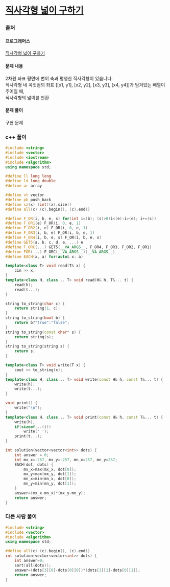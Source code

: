 # [직사각형 넓이 구하기](https://school.programmers.co.kr/learn/courses/30/lessons/120860)

### 출처
#### 프로그래머스
[직사각형 넓이 구하기](https://school.programmers.co.kr/learn/courses/30/lessons/120860)

#### 문제 내용
2차원 좌표 평면에 변이 축과 평행한 직사각형이 있습니다.  
직사각형 네 꼭짓점의 좌표 [\[x1, y1\], \[x2, y2\], \[x3, y3\], \[x4, y4\]]가 담겨있는 배열이 주어질 때,  
직사각형의 넓이를 반환

#### 문제 풀이
구현 문제

### c++ 풀이
```c++
#include <string>
#include <vector>
#include <iostream>
#include <algorithm>
using namespace std;

#define ll long long
#define ld long double
#define ar array

#define vt vector
#define pb push_back
#define sz(x) (int)(x).size()
#define all(c) (c).begin(), (c).end()

#define F_OR(i, b, e, s) for(int i=(b); (s)>0?i<(e):i>(e); i+=(s))
#define F_OR1(e) F_OR(i, 0, e, 1)
#define F_OR2(i, e) F_OR(i, 0, e, 1)
#define F_OR3(i, b, e) F_OR(i, b, e, 1)
#define F_OR4(i, b, e, s) F_OR(i, b, e, s)
#define GET5(a, b, c, d, e, ...) e
#define F_ORC(...) GET5(__VA_ARGS__, F_OR4, F_OR3, F_OR2, F_OR1)
#define FOR(...) F_ORC(__VA_ARGS__)(__VA_ARGS__)
#define EACH(x, a) for(auto& x: a)

template<class T> void read(T& x) {
	cin >> x;
}
template<class H, class... T> void read(H& h, T&... t) {
	read(h);
	read(t...);
}

string to_string(char c) {
	return string(1, c);
}
string to_string(bool b) {
	return b?"true":"false";
}
string to_string(const char* s) {
	return string(s);
}
string to_string(string s) {
	return s;
}

template<class T> void write(T x) {
	cout << to_string(x);
}
template<class H, class... T> void write(const H& h, const T&... t) {
	write(h);
	write(t...);
}

void print() {
	write("\n");
}
template<class H, class... T> void print(const H& h, const T&... t) {
	write(h);
	if(sizeof...(t))
		write(' ');
	print(t...);
}

int solution(vector<vector<int>> dots) {
    int answer = 0;
    int mx_x=-257, mx_y=-257, mn_x=257, mn_y=257;
    EACH(dot, dots) {
        mx_x=max(mx_x, dot[0]);
        mx_y=max(mx_y, dot[1]);
        mn_x=min(mn_x, dot[0]);
        mn_y=min(mn_y, dot[1]);        
    }
    answer=(mx_x-mn_x)*(mx_y-mn_y);
    return answer;
}
```

### 다른 사람 풀이
```c++
#include <string>
#include <vector>
#include <algorithm>
using namespace std;

#define all(c) (c).begin(), (c).end()
int solution(vector<vector<int>> dots) {
    int answer=0;
    sort(all(dots));
    answer=(dots[3][0]-dots[0][0])*(dots[3][1]-dots[0][1]);
    return answer;
}
```